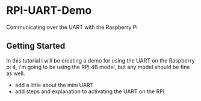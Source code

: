 # RPI-UART-Demo
Communicating over the UART with the Raspberry Pi
## Getting Started

In this tutorial i will be creating a demo for using the UART on the Raspberry pi 4, i'm going to be using the RPI 4B model, but any model should be fine as well.

* add a little about the mini UART
* add steps and explanation to activating the UART on the RPI 
